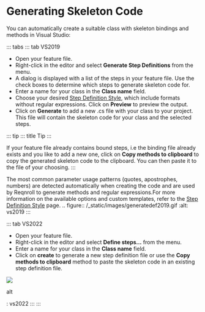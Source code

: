 
# Generating Skeleton Code

You can automatically create a suitable class with skeleton bindings and
methods in Visual Studio:

::: tabs
::: tab
VS2019

-   Open your feature file.
-   Right-click in the editor and select **Generate Step Definitions**
    from the menu.
-   A dialog is displayed with a list of the steps in your feature file.
    Use the check boxes to determine which steps to generate skeleton
    code for.
-   Enter a name for your class in the **Class name** field.
-   Choose your desired [Step Definition
    Style](https://docs.reqnroll.net/projects/reqnroll/en/latest/Bindings/Step-Definitions.html#step-matching-styles-rules),
    which include formats without regular expressions. Click on
    **Preview** to preview the output.
-   Click on **Generate** to add a new .cs file with your class to your
    project. This file will contain the skeleton code for your class and
    the selected steps.

::: tip
::: title
Tip
:::

If your feature file already contains bound steps, i.e the binding file
already exists and you like to add a new one, click on **Copy methods to
clipboard** to copy the generated skeleton code to the clipboard. You
can then paste it to the file of your choosing.
:::

The most common parameter usage patterns (quotes, apostrophes, numbers)
are detected automatically when creating the code and are used by
Reqnroll to generate methods and regular expressions.For more
information on the available options and custom templates, refer to the
[Step Definition
Style](https://docs.reqnroll.net/projects/reqnroll/en/latest/Bindings/Step-Definitions.html#step-matching-styles-rules)
page. .. figure:: /\_static/images/generatedef2019.gif :alt: vs2019
:::

::: tab
VS2022

-   Open your feature file.
-   Right-click in the editor and select **Define steps\...** from the
    menu.
-   Enter a name for your class in the **Class name** field.
-   Click on **create** to generate a new step definition file or use
    the **Copy methods to clipboard** method to paste the skeleton code
    in an existing step definition file.

![](../_static/images/generatedef2022.gif)

alt

:   vs2022
:::
:::

